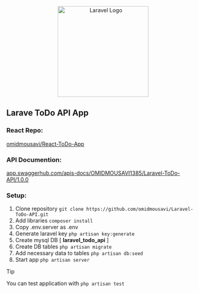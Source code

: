 <p align="center">
    <img src="https://raw.githubusercontent.com/laravel/art/master/logo-lockup/5%20SVG/2%20CMYK/1%20Full%20Color/laravel-logolockup-cmyk-red.svg" width="237" alt="Laravel Logo">
</p>


## Larave ToDo API App

### React Repo:
[omidmousavi/React-ToDo-App](https://github.com/omidmousavi/React-ToDo-App)

### API Documention:
[app.swaggerhub.com/apis-docs/OMIDMOUSAVI1385/Laravel-ToDo-API/1.0.0](https://app.swaggerhub.com/apis-docs/OMIDMOUSAVI1385/Laravel-ToDo-API/1.0.0)

### Setup:

1. Clone repository `git clone https://github.com/omidmousavi/Laravel-ToDo-API.git`
2. Add libraries `composer install`
3. Copy .env.server as .env
4. Generate laravel key `php artisan key:generate`
5. Create mysql DB [ **laravel_todo_api** ]
6. Create DB tables `php artisan migrate`
7. Add necessary data to tables `php artisan db:seed`
8. Start app `php artisan server`

> [!TIP]
> You can test application with `php artisan test`
